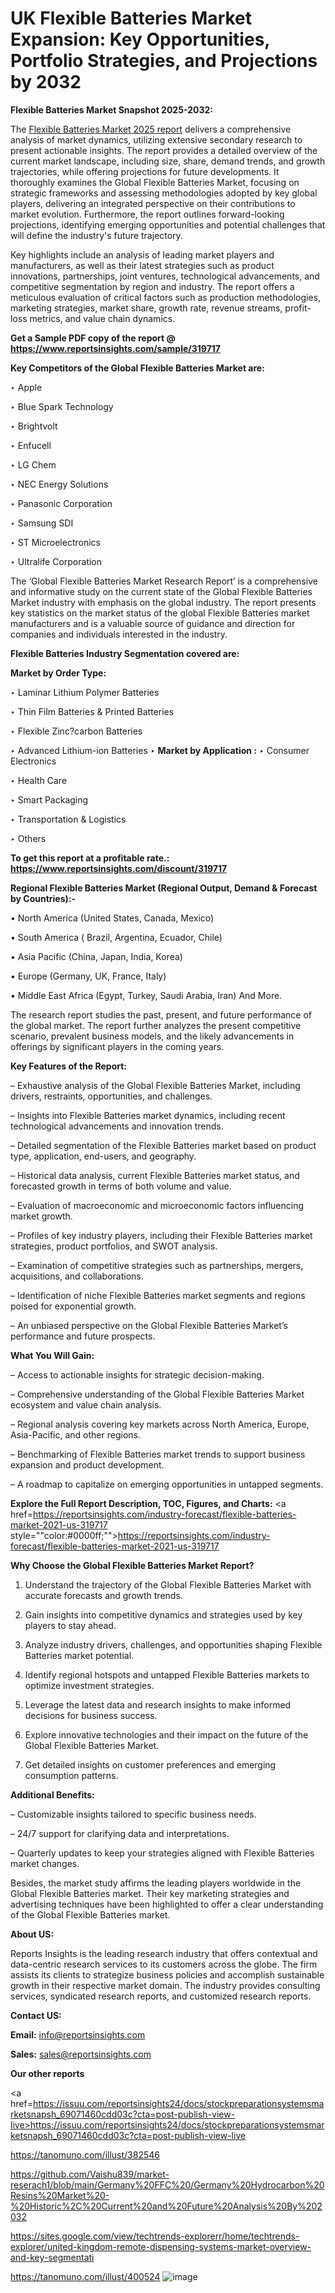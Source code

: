 # UK Flexible Batteries Market Expansion: Key Opportunities, Portfolio Strategies, and Projections by 2032

<strong>Flexible Batteries Market Snapshot 2025-2032:</strong>

The <a href=https://www.reportsinsights.com/sample/319717>Flexible Batteries Market 2025 report</a> delivers a comprehensive analysis of market dynamics, utilizing extensive secondary research to present actionable insights. The report provides a detailed overview of the current market landscape, including size, share, demand trends, and growth trajectories, while offering projections for future developments. It thoroughly examines the Global Flexible Batteries Market, focusing on strategic frameworks and assessing methodologies adopted by key global players, delivering an integrated perspective on their contributions to market evolution. Furthermore, the report outlines forward-looking projections, identifying emerging opportunities and potential challenges that will define the industry's future trajectory.

Key highlights include an analysis of leading market players and manufacturers, as well as their latest strategies such as product innovations, partnerships, joint ventures, technological advancements, and competitive segmentation by region and industry. The report offers a meticulous evaluation of critical factors such as production methodologies, marketing strategies, market share, growth rate, revenue streams, profit-loss metrics, and value chain dynamics.

<strong>Get a Sample PDF copy of the report @ <a href=https://www.reportsinsights.com/sample/319717 style=color:#0000ff;>https://www.reportsinsights.com/sample/319717</a></strong>

<strong>Key Competitors of the Global Flexible Batteries Market are:</strong>

‣ Apple

‣ Blue Spark Technology

‣ Brightvolt

‣ Enfucell

‣ LG Chem

‣ NEC Energy Solutions

‣ Panasonic Corporation

‣ Samsung SDI

‣ ST Microelectronics

‣ Ultralife Corporation

The ‘Global Flexible Batteries Market Research Report’ is a comprehensive and informative study on the current state of the Global Flexible Batteries Market industry with emphasis on the global industry. The report presents key statistics on the market status of the global Flexible Batteries market manufacturers and is a valuable source of guidance and direction for companies and individuals interested in the industry.

<strong>Flexible Batteries Industry Segmentation covered are:</strong>

<strong>Market by Order Type: </strong>

‣ Laminar Lithium Polymer Batteries

‣ Thin Film Batteries & Printed Batteries

‣ Flexible Zinc?carbon Batteries

‣ Advanced Lithium-ion Batteries
‣ 
<strong>Market by Application :</strong>
‣ Consumer Electronics

‣ Health Care

‣ Smart Packaging

‣ Transportation & Logistics

‣ Others

<strong>To get this report at a profitable rate.: <a href=https://www.reportsinsights.com/discount/319717 style=color:#0000ff;>https://www.reportsinsights.com/discount/319717</a></strong>

<strong>Regional Flexible Batteries Market (Regional Output, Demand &amp; Forecast by Countries):-</strong>

• North America (United States, Canada, Mexico)

• South America ( Brazil, Argentina, Ecuador, Chile)

• Asia Pacific (China, Japan, India, Korea)

• Europe (Germany, UK, France, Italy)

• Middle East Africa (Egypt, Turkey, Saudi Arabia, Iran) And More.

The research report studies the past, present, and future performance of the global market. The report further analyzes the present competitive scenario, prevalent business models, and the likely advancements in offerings by significant players in the coming years.

<strong>Key Features of the Report:</strong>

– Exhaustive analysis of the Global Flexible Batteries Market, including drivers, restraints, opportunities, and challenges.

– Insights into Flexible Batteries market dynamics, including recent technological advancements and innovation trends.

– Detailed segmentation of the Flexible Batteries market based on product type, application, end-users, and geography.

– Historical data analysis, current Flexible Batteries market status, and forecasted growth in terms of both volume and value.

– Evaluation of macroeconomic and microeconomic factors influencing market growth.

– Profiles of key industry players, including their Flexible Batteries market strategies, product portfolios, and SWOT analysis.

– Examination of competitive strategies such as partnerships, mergers, acquisitions, and collaborations.

– Identification of niche Flexible Batteries market segments and regions poised for exponential growth.

– An unbiased perspective on the Global Flexible Batteries Market’s performance and future prospects.

<strong>What You Will Gain:</strong>

– Access to actionable insights for strategic decision-making.

– Comprehensive understanding of the Global Flexible Batteries Market ecosystem and value chain analysis.

– Regional analysis covering key markets across North America, Europe, Asia-Pacific, and other regions.

– Benchmarking of Flexible Batteries market trends to support business expansion and product development.

– A roadmap to capitalize on emerging opportunities in untapped segments.

<strong>Explore the Full Report Description, TOC, Figures, and Charts:</strong>
<a href=https://reportsinsights.com/industry-forecast/flexible-batteries-market-2021-us-319717 style=""color:#0000ff;"">https://reportsinsights.com/industry-forecast/flexible-batteries-market-2021-us-319717</a>

<strong>Why Choose the Global Flexible Batteries Market Report?</strong>

1. Understand the trajectory of the Global Flexible Batteries Market with accurate forecasts and growth trends.

2. Gain insights into competitive dynamics and strategies used by key players to stay ahead.

3. Analyze industry drivers, challenges, and opportunities shaping Flexible Batteries market potential.

4. Identify regional hotspots and untapped Flexible Batteries markets to optimize investment strategies.

5. Leverage the latest data and research insights to make informed decisions for business success.

6. Explore innovative technologies and their impact on the future of the Global Flexible Batteries Market.

7. Get detailed insights on customer preferences and emerging consumption patterns.

<strong>Additional Benefits:</strong>

– Customizable insights tailored to specific business needs.

– 24/7 support for clarifying data and interpretations.

– Quarterly updates to keep your strategies aligned with Flexible Batteries market changes.

Besides, the market study affirms the leading players worldwide in the Global Flexible Batteries market. Their key marketing strategies and advertising techniques have been highlighted to offer a clear understanding of the Global Flexible Batteries market.

<strong><strong>About US</strong>:</strong>

Reports Insights is the leading research industry that offers contextual and data-centric research services to its customers across the globe. The firm assists its clients to strategize business policies and accomplish sustainable growth in their respective market domain. The industry provides consulting services, syndicated research reports, and customized research reports.

<strong>Contact US:</strong>

<p class=><b>Email:</b> <a href=mailto:info@reportsinsights.com>info@reportsinsights.com</a></p>
<p class=><b>Sales:</b> <a href=mailto:sales@reportsinsights.com>sales@reportsinsights.com</a></p>

<strong>Our other reports</strong>

<a href=https://issuu.com/reportsinsights24/docs/stockpreparationsystemsmarketsnapsh_69071460cdd03c?cta=post-publish-view-live>https://issuu.com/reportsinsights24/docs/stockpreparationsystemsmarketsnapsh_69071460cdd03c?cta=post-publish-view-live</a>

<a href=https://tanomuno.com/illust/382546>https://tanomuno.com/illust/382546</a>

<a href=https://github.com/Vaishu839/market-reserach1/blob/main/Germany%20FFC%20/Germany%20Hydrocarbon%20Resins%20Market%20-%20Historic%2C%20Current%20and%20Future%20Analysis%20By%202032>https://github.com/Vaishu839/market-reserach1/blob/main/Germany%20FFC%20/Germany%20Hydrocarbon%20Resins%20Market%20-%20Historic%2C%20Current%20and%20Future%20Analysis%20By%202032</a>

<a href=https://sites.google.com/view/techtrends-explorerr/home/techtrends-explorer/united-kingdom-remote-dispensing-systems-market-overview-and-key-segmentati>https://sites.google.com/view/techtrends-explorerr/home/techtrends-explorer/united-kingdom-remote-dispensing-systems-market-overview-and-key-segmentati</a>

<a href=https://tanomuno.com/illust/400524>https://tanomuno.com/illust/400524</a>
![image](https://github.com/user-attachments/assets/1438e351-14b1-4ee9-b9bc-b564340414ab)
